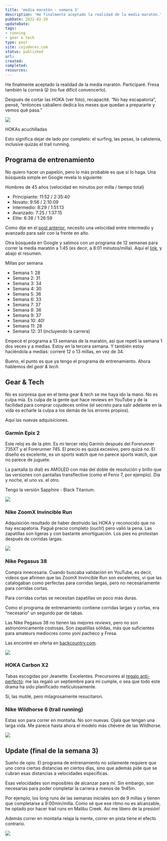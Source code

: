 ```yaml
---
title: 'media maratón - semana 3'
description: 'He finalmente aceptado la realidad de la media maratón.'
pubDate: 2022-02-20
updateDate: 
tags: 
- running
- gear & tech
type: post
site: cojudeces.com
status: published
url: 
created: 
completed: 
resources:
---
```

He finalmente aceptado la realidad de la media maratón. Participaré. Fresa también la correrá 😜 (no fue difícil convencerlo).

Después de cortar las HOKA (ver foto), recapacité. “No hay escapatoria”, pensé, “entonces caballero dedica los meses que quedan a prepararte y vemos qué pasa.”

![](./images/2022/2022-02-Hokas.jpg)

HOKAs acuchilladas

Esto significa dejar de lado por completo: el surfing, las pesas, la calistenia, inclusive quizás el trail running.

## Programa de entrenamiento

No quiero hacer un papelón, pero lo más probable es que sí lo haga. Una búsqueda simple en Google revela lo siguiente:

Hombres de 45 años (velocidad en minutos por milla / tiempo total)

- Principiante: 11:52 / 2:35:40
- Novato: 9:56 / 2:10:09
- Intermedio: 8:29 / 1:51:13
- Avanzado: 7:25 / 1:37:15
- Elite: 6:38 / 1:26:59

Como dije en el [post anterior](../el%20regalo%20antiperfecto.md), necesito una velocidad entre intermedio y avanzado para salir con la frente en alto.

Otra búsqueda en Google y salimos con un programa de 12 semanas para correr la media maratón a 1:45 (es decir, a 8:01 minutos/milla). Aquí el [link](https://www.runnersworld.com/uk/training/half-marathon/a760103/rws-12-week-sub-145-half-marathon-schedules/?ref=cojudeces.com), y abajo el resumen.

Millas por semana

- Semana 1: 28
- Semana 2: 31
- Semana 3: 34
- Semana 4: 30
- Semana 5: 36
- Semana 6: 33
- Semana 7: 37
- Semana 8: 36
- Semana 9: 37
- Semana 10: 40!
- Semana 11: 28
- Semana 12: 31 (incluyendo la carrera)

Empecé el programa a 13 semanas de la maratón, así que repetí la semana 1 dos veces y a medias. Estoy en la tercera semana. Y también estoy haciéndola a medias: correré 12 o 13 millas, en vez de 34.

Bueno, el punto es que ya tengo el programa de entrenamiento. Ahora hablemos del _gear & tech_.

## Gear & Tech

No es sorpresa que en el tema gear & tech se me haya ido la mano. No es culpa mía. Es culpa de la gente que hace reviews en YouTube y de la facilidad para comprar cojudeces online (el secreto para salir adelante en la vida es echarle la culpa a los demás de los errores propios).

Aquí las nuevas adquisiciones.

### Garmin Epix 2

Este reloj es de la ptm. Es mi tercer reloj Garmin después del Forerunner 735XT y el Forerunner 745. El precio es quizá excesivo, pero quizá no. El diseño es excelente, es un sports watch que no parece sports watch, que no parece de juguete.

La pantalla (o dial) es AMOLED con más del doble de resolución y brillo que las versiones con pantallas transflective (como el Fenix 7, por ejemplo). Día y noche, el uno vs. el otro.

Tengo la versión Sapphire - Black Titanium.

![](./images/2022/2022-02-Garmin-Epix-2.jpeg)

### **Nike ZoomX Invincible Run**

Adquisición resultado de haber destruido las HOKA y reconocido que no hay escapatoria. Pagué precio completo (ouch!) pero valió la pena. Las zapatillas son ligeras y con bastante amortiguación. Los pies no protestan después de corridas largas.

![](./images/2022/2022-02-Nike-ZoomX.jpeg)

### Nike Pegasus 38

Compra innecesaria. Cuando buscaba validación en YouTube, es decir, videos que afirmen que las ZoomX Invincible Run son excelentes, vi que las catalogaban como perfectas para corridas largas, pero no necesariamente para corridas cortas.

Para corridas cortas se necesitan zapatillas un poco más duras.

Como el programa de entrenamiento contiene corridas largas y cortas, era “necesario” un segundo par de tabas.

Las Nike Pegasus 38 no tienen las mejores _reviews_, pero no son astronómicamente costosas. Son zapatillas sólidas, más que suficientes para amateurs mediocres como yoni pacheco y Fresa.

Las encontré en oferta en [backcountry.com](http://backcountry.com/?ref=cojudeces.com).

![](./images/2022/2022-02-air-zoom-pegasus-38-flyease-mens-easy-on-off-road-running-shoes-H16QG5.jpeg)

### HOKA Carbon X2

Tabas escogidas por Jeanette. Excelentes. Precursores al [regalo anti-perfecto](https://www.cojudeces.com/el-regalo-antiperfecto/): me las regaló un septiembre para mi cumple, o sea que todo este drama ha sido planificado meticulosamente.

Sí, las mutilé, pero milagrosamente resucitaron.

### Nike Wildhorse 6 (trail running)

Estas son para correr en montaña. No son nuevas. Ojalá que tengan una larga vida. Me parece hasta ahora el modelo más chévere de las Wildhorse.

![](./images/2022/2022-02-Nike-Wild-Horse-6.jpeg)

## Update (final de la semana 3)

Sueño de opio. El programa de entrenamiento no solamente requiere que uno corra ciertas distancias en ciertos días, sino que además pide que se cubran esas distancias a velocidades específicas.

Esas velocidades son imposibles de alcanzar para mí. Sin embargo, son necesarias para poder completar la carrera a menos de 1h45m.

Por ejemplo, los long runs de las semanas iniciales son de 9 millas y tienen que completarse a 9:00min/milla. Como sé que ese ritmo no es alcanzable, he optado por hacer trail runs en Malibu Creek. Así me libero de la presión!

Además correr en montaña relaja la mente, correr en pista tiene el efecto contrario.

![](./images/2022/2022-05-Trail-run-semana-2.jpg)
